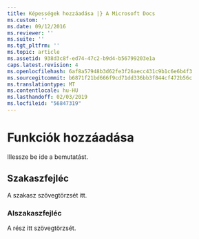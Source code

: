 ```yaml
---
title: Képességek hozzáadása |} A Microsoft Docs
ms.custom: ''
ms.date: 09/12/2016
ms.reviewer: ''
ms.suite: ''
ms.tgt_pltfrm: ''
ms.topic: article
ms.assetid: 938d3c8f-ed74-47c2-b9d4-b56799203e1a
caps.latest.revision: 4
ms.openlocfilehash: 6af8a57948b3d62fe3f26aecc431c9b1c6e6b4f3
ms.sourcegitcommit: b6871f21bd666f9cd71dd336bb3f844cf472b56c
ms.translationtype: MT
ms.contentlocale: hu-HU
ms.lasthandoff: 02/03/2019
ms.locfileid: "56847319"
---
```

# <a name="how-to-add-capabilities"></a>Funkciók hozzáadása

Illessze be ide a bemutatást.

## <a name="section-heading"></a>Szakaszfejléc

A szakasz szövegtörzsét itt.

### <a name="subsection-heading"></a>Alszakaszfejléc

A rész itt szövegtörzsét.
